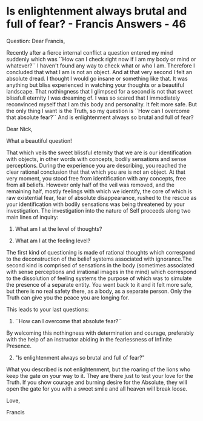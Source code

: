 # Is enlightenment always brutal and full of fear? - Francis Answers - 46

  

Question: Dear Francis, 

Recently after a fierce internal conflict a question entered my mind suddenly which was &acute;&acute;How can I check right now if I am my body or mind or whatever?&acute;&acute; I haven't found any way to check what or who I am. Therefore I concluded that what I am is not an object. And at that very second I felt an absolute dread. I thought I would go insane or something like that. It was anything but bliss experienced in watching your thoughts or a beautiful landscape. That nothingness that I glimpsed for a second is not that sweet blissfull eternity I was dreaming of. I was so scared that I immediately reconvinced myself that I am this body and personality. It felt more safe. But the only thing I want is the Truth, so my question is &acute;&acute;How can I overcome that absolute fear?&acute;&acute; And is enlightenment always so brutal and full of fear?

  

Dear Nick,

  

What a beautiful question!

  

That which veils the sweet blissful eternity that we are is our identification with objects, in other words with concepts, bodily sensations and sense perceptions. During the experience you are describing, you reached the clear rational conclusion that that which you are is not an object. At that very moment, you stood free from identification with any concepts, free from all beliefs. However only half of the veil was removed, and the remaining half, mostly feelings with which we identify, the core of which is raw existential fear, fear of absolute disappearance, rushed to the rescue as your identification with bodily sensations was being threatened by your investigation. The investigation into the nature of Self proceeds along two main lines of inquiry:&nbsp;

1. What am I at the level of thoughts?

2. What am I at the feeling level?

The first kind of questioning is made of rational thoughts which correspond to the deconstruction of the belief systems associated with ignorance.The second kind is comprised of sensations in the body (sometimes associated with sense perceptions and irrational images in the mind) which correspond to the dissolution of feeling systems the purpose of which was to simulate the presence of a separate entity. You went back to it and it felt more safe, but there is no real safety there, as a body, as a separate person. Only the Truth can give you the peace you are longing for.

  

This leads to your last questions:&nbsp;

1. &acute;&acute;How can I overcome that absolute fear?&acute;&acute;&nbsp;

By welcoming this nothingness with determination and courage, preferably with the help of an instructor abiding in the fearlessness of Infinite Presence.&nbsp;

2. &quot;Is enlightenment always so brutal and full of fear?&quot;

What you described is not enlightenment, but the roaring of the lions who keep the gate on your way to it. They are there just to test your love for the Truth. If you show courage and burning desire for the Absolute, they will open the gate for you with a sweet smile and all heaven will break loose.

  

Love,

  

Francis

